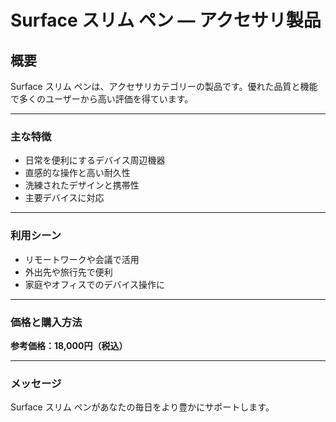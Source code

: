 # Surface スリム ペン — アクセサリ製品

## 概要

Surface スリム ペンは、アクセサリカテゴリーの製品です。優れた品質と機能で多くのユーザーから高い評価を得ています。

---
### 主な特徴

- 日常を便利にするデバイス周辺機器
- 直感的な操作と高い耐久性
- 洗練されたデザインと携帯性
- 主要デバイスに対応
---
### 利用シーン

- リモートワークや会議で活用
- 外出先や旅行先で便利
- 家庭やオフィスでのデバイス操作に
---
### 価格と購入方法

**参考価格：18,000円（税込）**

---
### メッセージ

Surface スリム ペンがあなたの毎日をより豊かにサポートします。

